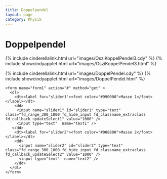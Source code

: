 ```yaml
---
title: Doppelpendel
layout: page
category: Physik
---
```


# Doppelpendel




{% include cinderellalink.html url="images/OsziKoppelPendel3.cdy" %}
{% include showcindyapplet.html url="images/OsziKoppelPendel3.html" %}


{% include cinderellalink.html url="images/DoppelPendel.cdy" %}
{% include showcindyapplet.html url="images/DoppelPendel.html" %}





<script type="text/javascript">
function updateSelect1() {
                var v = parseInt(document.getElementById('slider1').value) || 0;
                doScript("B.mass="+v*0.001);
                with(document.form1){text1.value=v*0.001;}
};
function updateSelect2() {
                var v = parseInt(document.getElementById('slider2').value) || 0;
                doScript("C.mass="+v*0.001);
                with(document.form1){text2.value=v*0.001;}
};

fdSliderController.addEvent(window, 'load', updateSelect1);
fdSliderController.addEvent(window, 'load', updateSelect2);
fdSliderController.addEvent(window, 'load', updateSelect3);
</script>
<script language="JavaScript" type="text/javascript">
		function doScript(c)
		{
			document.Cindy.doCindyScript(c);
		};
               cc='"';
</script>






    <form name="form1" action="#" method="get" >
      <dl>
        <dt><label for="slider1"><font color="#990000">Masse 1</font></label></dt>
        <dd>
         <input name="slider1" id="slider1" type="text" class="fd_range_300_1000 fd_hide_input fd_classname_extraclass fd_callback_updateSelect1" value="1000" />
         <input type="text"  name="text1" />
       </dd>
        <dt><label for="slider2"><font color="#008800">Masse 2</font></label></dt>
        <dd>
          <input name="slider2" id="slider2" type="text" class="fd_range_300_1000 fd_hide_input fd_classname_extraclass fd_callback_updateSelect2" value="1000" />
          <input type="text"  name="text2" />
        </dd>
      </dl>
    </form>
